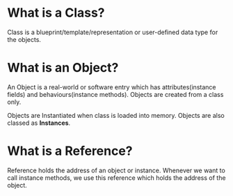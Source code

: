 # What is a Class?

Class is a blueprint/template/representation or user-defined data type for the objects.

# What is an Object?

An Object is a real-world or software entry which has attributes(instance fields) and behaviours(instance methods).
Objects are created from a class only.

Objects are Instantiated when class is loaded into memory. Objects are also classed as <strong>Instances</strong>.

# What is a Reference?

Reference holds the address of an object or instance. Whenever we want to call instance methods, we use this reference which holds the address of the object.